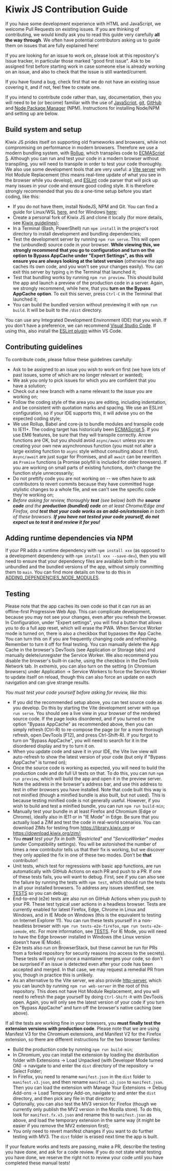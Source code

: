 # Kiwix JS Contribution Guide

If you have some development experience with HTML and JavaScript, we welcome Pull Requests on existing issues. If you are thinking of contributing, we would kindly ask
you to read this guide very carefully **all the way through**. We often have potential contributors asking us to guide them on issues that are fully explained here!

If you are looking for an issue to work on, please look at this repository's Issue tracker, in particular those marked "good first issue". Ask to be assigned first before
starting work in case someone else is already working on an issue, and also to check that the issue is still wanted/current.

If you have found a bug, check first that we do not have an existing issue covering it, and if not, feel free to create one.

If you intend to contribute code rather than, say, documentation, then you will need to be (or become) familiar with the use of
[JavaScript](https://developer.mozilla.org/en-US/docs/Web/JavaScript), [git](https://developer.mozilla.org/en-US/docs/Learn/Tools_and_testing/GitHub),
[GitHub](https://developer.mozilla.org/en-US/docs/Learn/Tools_and_testing/GitHub) and
[Node Package Manager](https://nodejs.dev/en/learn/an-introduction-to-the-npm-package-manager/) (NPM). Instructions for installing Node/NPM and setting up are below.

## Build system and setup

Kiwix JS prides itself on supporting old frameworks and browsers, while not compromising on performance in modern browsers. Therefore we use a modern bundling
system, with [Rollup](https://rollupjs.org/), which transpiles code to [ECMAScript 5](https://caniuse.com/es5). Although you can run and test your code in a modern
browser without transpiling, you will need to transpile in order to test your code thoroughly. We also use some development tools that are very useful:
a [Vite server](https://vitejs.dev/) with Hot Module Replacement (this means real-time update of what you see in the browser while you develop), and
[ESLint](https://eslint.org/) code parser that will pick up many issues in your code and ensure good coding style. It is therefore strongly recommended that you
do a one-time setup before you start coding, like this:

* If you do not have them, install NodeJS, NPM and Git. You can find a guide for Linux/WSL
  [here](https://learn.microsoft.com/en-us/windows/dev-environment/javascript/nodejs-on-wsl#install-nvm-nodejs-and-npm),
  and for Windows [here](https://learn.microsoft.com/en-us/windows/dev-environment/javascript/nodejs-on-windows);
* Create a personal fork  of Kiwix JS and clone it locally (for more details, see [Kiwix guidelines](https://github.com/kiwix/overview/blob/main/CONTRIBUTING.md));
* In a Terminal (Bash, PowerShell) run `npm install` in the project's root directory to install development and bundling dependencies;
* Test the development server by running `npm run serve`. This will open the (unbundled) source code in your browser. **While viewing this, we strongly recommend**
  **that you go to configuration and turn on the option to Bypass AppCache under "Expert Settings", as this will ensure you are always looking at the latest version**
  (otherwise the app caches its own code, and you won't see your changes easily). You can exit this server by typing `q` in the Terminal that launched it;
* Test that bundling works by running `npm run preview`. This should build the app and launch a preview of the production code in a server. Again, we strongly recommend,
  while here, that you **turn on the Bypass AppCache option**. To exit this server, press `Ctrl-C` in the Terminal that launched it;
* You can build the bundled version without previewing it with `npm run build`. It will be built to the `/dist` directory.

You can use any Integrated Development Environment (IDE) that you wish. If you don't have a preference, we can recommend
[Visual Studio Code](https://code.visualstudio.com/). If using this, also install the
[ESLint plugin](https://marketplace.visualstudio.com/items?itemName=dbaeumer.vscode-eslint) within VS Code.

## Contributing guidelines

To contribute code, please follow these guidelines carefully:

* Ask to be assigned to an issue you wish to work on first (we have lots of past issues, some of which are no longer relevant or wanted);
* We ask you only to pick issues for which you are confident that you have a solution;
* Check out a new branch with a name relevant to the issue you are working on;
* Follow the coding style of the area you are editing, including indentation, and be consistent with quotation marks and spacing. We use an ESLint configuration, so if your IDE
  supports this, it will advise you on the expected coding style;
* We use Rollup, Babel and core-js to bundle modules and transpile code to IE11+. The coding target has historically been [ECMAScript 5](https://caniuse.com/es5). If you use EM6
  features, be sure that they will transpile correctly. Arrow functions are OK, but you should avoid `async/await` unless you are creating your own new asynchronous function (you
  must not alter a large existing function to `async` style without consulting about it first). `Async/await` are just sugar for Promises, and all `await` can be rewritten as
  `Promise` functions (a Promise polyfill is included for older browsers). If you are working on small parts of existing functions, don't change the function style unnecessarily;
* Do not prettify code you are not working on -- we often have to ask contributors to revert commits because they have committed huge stylistic changes to a whole file, and we can't
  see the specific code they're working on;
* _Before asking for review, thoroughly **test** (see below) both the **source code** and the **production (bundled) code** on at least Chrome/Edge and Firefox, and_
  _**test that your code works as an add-on/extension** in both of these browsers. **If you have not tested your code yourself, do not expect us to test it and review it for you!**_

## Adding runtime dependencies via NPM

If your PR adds a runtime dependency with `npm install xxx` (as opposed to a development dependency with `npm install xxx --save-dev`), then you will need to ensure that your dependency files are available both in the unbundled and the bundled versions of the app, without simply committing them to `main`. You can find more details on how to do this in [ADDING_DEPENDENCIES_NODE_MODULES](./ADDING_DEPENDENCIES_NODE_MODULES.md). 

## Testing

Please note that the app caches its own code so that it can run as an offline-first Progressive Web App. This can complicate development, because you may not see your changes,
even after you refresh the browser. In Configuration, under "Expert settings", you will find a button that allows you to do a full app reset, which will erase the PWA. When
Service Worker mode is turned on, there is also a checkbox that bypasses the App Cache. You can turn this on if you are frequently changing code and refreshing. Remember to
turn it off for final testing. You can manually delete the App Cache in the browser's DevTools (see Application or Storage tabs) and manually delete/unregister the Service Worker.
We also recommend you disable the browser's built-in cache, using the checkbox in the DevTools Network tab. _In extremis_, you can also turn on the setting (in Chromium browsers)
under Application -> Service Workers to force the Service Worker to update itself on reload, though this can also force an update on each navigation and can give strange results.

_You must test your code yourself before asking for review, like this_:

* If you did the recommended setup above, you can test source code as you develop. Do this by starting the Vite development server with `npm run serve`. You should see a live view
  in your browser of the rendered source code. If the page looks disordered, and if you turned on the option "Bypass AppCache" as recommended above, then you can simply refresh
  (Ctrl-R) to re-compose the page (or for a more thorough refresh, open DevTools [F12], and press Ctrl-Shift-R). If you forgot to turn on "Bypass AppCache", you will need to
  search for it in the disordered display and try to turn it on.
* When you update code and save it in your IDE, the Vite live view will auto-refresh to show the latest version of your code (but only if "Bypass AppCache" is turned on);
* Once the source code is working as expected, you will need to build the production code and do full UI tests on that. To do this, you can run `npm run preview`, which will build
  the app and open it in the preview server. Note the address in the browser's address bar, and use this address to test in other browsers you have installed. Note that code built
  this way is not minified (though a minified bundle is also built, but not used). This is because testing minified code is not generally useful. However, if you wish to build and
  test a minified bundle, you can run `npm run build-min`;
* Manually test your bundle in at least Firefox and Chromium (Edge or Chrome), ideally also in IE11 or in "IE Mode" in Edge. Be sure that you actually load a ZIM and test the code in
  real-world scenarios. You can download ZIMs for testing from https://library.kiwix.org or https://download.kiwix.org/zim/;
* _You **must** test your fix in both "Restricted" and "ServiceWorker" modes_ (under Compatibility settings). You will be astonished the number of times a new contributor tells us
  that their fix is working, but we discover they only applied the fix in one of these two modes. Don't be **that** contributor!
* Unit tests, which test for regressions with basic app functions, are run automatically with GitHub Actions on each PR and push to a PR. If one of these tests fails, you will want
  to debug. First, see if you can also see the failure by running the tests with `npm test`, which should run the tests in all your installed browsers. To address any issues
  identified, see [TESTS](./TESTS.md) so you can debug;
* End-to-end (e2e) tests are also run on GitHub Actions when you push to your PR. These test typical user actions in a headless browser. Tests are currently enabled for latest
  Firefox, Edge, Chrome in Linux and Windows, and in IE Mode on Windows (this is the equivalent to testing on Internet Explorer 11). You can run these tests yourself in a
  non-headless browser with `npm run tests-e2e-firefox`, `npm run tests-e2e-iemode`, etc. For more information, see [TESTS](./TESTS.md). For IE Mode, you will need to have the Edge
  browser installed in Windows (the Linux version doesn't have IE Mode).
* E2e tests also run on BrowserStack, but these cannot be run for PRs from a forked repository for security reasons (no access to the secrets). These tests will only run once a
  maintainer merges your code, so don't be surprised if an issue is detected even after your code has been accepted and merged. In that case, we may request a remedial PR from you,
  though in practice this is unlikely. 
* As an alternative to the Vite server, we also provide [http-server](https://www.npmjs.com/package/http-server), which you can launch by running `npm run web-server` in the root of
  this repository. This does not have Hot Module Replacement, and you will need to refresh the page yourself by doing `Ctrl-Shift-R` with DevTools open. Again, you will only see the
  latest version of your code if you turn on "Bypass AppCache" and turn off the browser's native caching (see above).

If all the tests are working fine in your browsers, you **must finally test the extension versions with production code**. Please note that we are using Manifest V3 for the Chromium
extensions, and Manifest V2 for the Firefox extension, so there are different instructions for the two browser families:

* Build the production code by running `npm run build-min`;
* In Chromium, you can install the extension by loading the distribution folder with Extensions -> Load Unpacked (with Developer Mode turned ON) -> navigate to and enter the `dist` directory of the repository -> Select Folder;
* In Firefox, you need to rename `manifest.json` in the `dist` folder to `manifest.v3.json`, and then rename `manifest.v2.json` to `manifest.json`. Then you can load the extension with Manage Your Extensions -> Debug Add-ons -> Load Temporary Add-on, navigate to and enter the `dist` directory, and then pick any file in that directory;
* Optionally, you can also test the MV3 version for Firefox (though we currently only publish the MV2 version in the Mozilla store). To do this, look for `manifest.fx.v3.json` and rename this to `manifest.json` as above, and load the temporary extension in the same way (it might be easier if you remove the MV2 extension first);
* You only need to revert manifest changes if you want to do further testing with MV3. The `dist` folder is erased next time the app is built.

If your feature works and tests are passing, make a PR, describe the testing you have done, and ask for a code review. If you do not state what testing you have done, we reserve
the right not to review your code until you have completed these manual tests!
